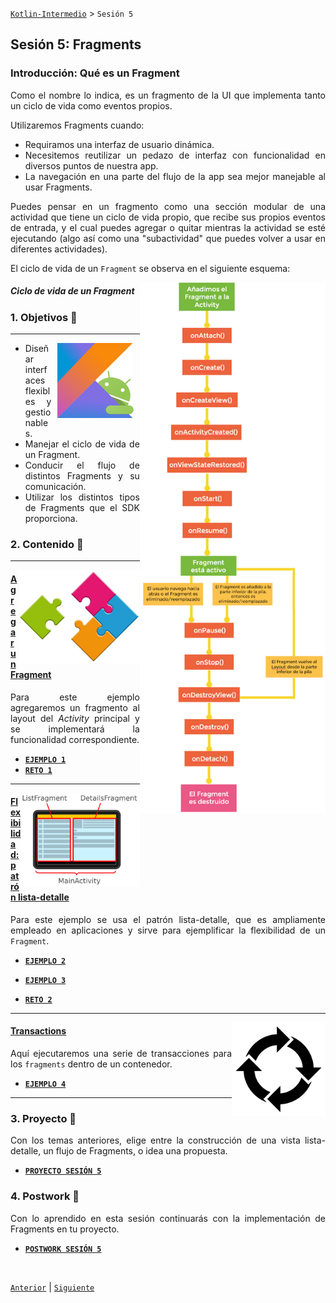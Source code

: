 [`Kotlin-Intermedio`](../Readme.md) > `Sesión 5`


## Sesión 5: Fragments

<div style="text-align: justify;">
  
  
  
### Introducción: Qué es un Fragment 



Como el nombre lo indica, es un fragmento de la UI que implementa tanto un ciclo de vida como eventos propios. 
  
Utilizaremos Fragments cuando:
- Requiramos una interfaz de usuario dinámica. 
- Necesitemos reutilizar un pedazo de interfaz con funcionalidad en diversos puntos de nuestra app.
- La navegación en una parte del flujo de la app sea mejor manejable al usar Fragments.

Puedes pensar en un fragmento como una sección modular de una actividad que tiene un ciclo de vida propio, que recibe sus propios eventos de entrada, y el cual puedes agregar o quitar mientras la actividad se esté ejecutando (algo así como una "subactividad" que puedes volver a usar en diferentes actividades). 
  
El ciclo de vida de un `Fragment` se observa en el siguiente esquema:


<img src="images/fragment-cycle.png" height="850" align="right">
<h5>Ciclo de vida de un Fragment</h5>

### 1. Objetivos :dart: 

---

<img src="../images/android-kotlin.png" align="right" height="120" hspace="10">

- Diseñar interfaces flexibles y gestionables.
- Manejar el ciclo de vida de un Fragment.
- Conducir el flujo de distintos Fragments y su comunicación.
- Utilizar los distintos tipos de Fragments que el SDK proporciona.


### 2. Contenido :blue_book:

---

<img src="images/fragments.jpg" align="right" height="150"> 

#### <ins>Agregar un Fragment</ins>

Para este ejemplo agregaremos un fragmento al layout del _Activity_ principal y se implementará la funcionalidad correspondiente.

- [**`EJEMPLO 1`**](Ejemplo-01/Readme.md)
- [**`RETO 1`**](Reto-01/Readme.md)

---

<img src="images/list-detail.png" align="right" height="150"> 

#### <ins>Flexibilidad: patrón lista-detalle</ins>

Para este ejemplo se usa el patrón lista-detalle, que es ampliamente empleado en aplicaciones y sirve para ejemplificar la flexibilidad de un `Fragment`.

- [**`EJEMPLO 2`**](Ejemplo-02/Readme.md)

- [**`EJEMPLO 3`**](Ejemplo-03/Readme.md)

- [**`RETO 2`**](Reto-02/Readme.md)

---

<img src="images/flow.png" align="right" height="150"> 

#### <ins>Transactions</ins>

Aquí ejecutaremos una serie de transacciones para los `fragments` dentro de un contenedor.

- [**`EJEMPLO 4`**](Ejemplo-04/Readme.md)

---


### 3. Proyecto :hammer:

Con los temas anteriores, elige entre la construcción de una vista lista-detalle, un flujo de Fragments, o idea una propuesta.

- [**`PROYECTO SESIÓN 5`**](Proyecto/Readme.md)

### 4. Postwork :memo:

Con lo aprendido en esta sesión continuarás con la implementación de Fragments en tu proyecto.

- [**`POSTWORK SESIÓN 5`**](Postwork/Readme.md)

<br/>

[`Anterior`](../Sesion-04/Readme.md) | [`Siguiente`](../Sesion-06/Readme.md)      

</div>

